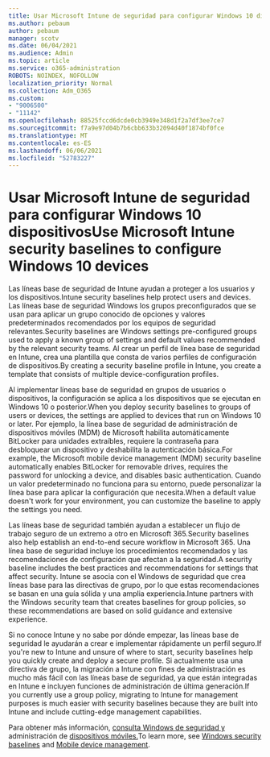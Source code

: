 ```yaml
---
title: Usar Microsoft Intune de seguridad para configurar Windows 10 dispositivos
ms.author: pebaum
author: pebaum
manager: scotv
ms.date: 06/04/2021
ms.audience: Admin
ms.topic: article
ms.service: o365-administration
ROBOTS: NOINDEX, NOFOLLOW
localization_priority: Normal
ms.collection: Adm_O365
ms.custom:
- "9006500"
- "11142"
ms.openlocfilehash: 88525fccd6dcde0cb3949e348d1f2a7df3ee7ce7
ms.sourcegitcommit: f7a9e97d04b7b6cbb633b32094d40f1874bf0fce
ms.translationtype: MT
ms.contentlocale: es-ES
ms.lasthandoff: 06/06/2021
ms.locfileid: "52783227"
---
```

# <a name="use-microsoft-intune-security-baselines-to-configure-windows-10-devices"></a><span data-ttu-id="edd5f-102">Usar Microsoft Intune de seguridad para configurar Windows 10 dispositivos</span><span class="sxs-lookup"><span data-stu-id="edd5f-102">Use Microsoft Intune security baselines to configure Windows 10 devices</span></span>

<span data-ttu-id="edd5f-103">Las líneas base de seguridad de Intune ayudan a proteger a los usuarios y los dispositivos.</span><span class="sxs-lookup"><span data-stu-id="edd5f-103">Intune security baselines help protect users and devices.</span></span> <span data-ttu-id="edd5f-104">Las líneas base de seguridad Windows los grupos preconfigurados que se usan para aplicar un grupo conocido de opciones y valores predeterminados recomendados por los equipos de seguridad relevantes.</span><span class="sxs-lookup"><span data-stu-id="edd5f-104">Security baselines are Windows settings pre-configured groups used to apply a known group of settings and default values recommended by the relevant security teams.</span></span> <span data-ttu-id="edd5f-105">Al crear un perfil de línea base de seguridad en Intune, crea una plantilla que consta de varios perfiles de configuración de dispositivos.</span><span class="sxs-lookup"><span data-stu-id="edd5f-105">By creating a security baseline profile in Intune, you create a template that consists of multiple device-configuration profiles.</span></span>

<span data-ttu-id="edd5f-106">Al implementar líneas base de seguridad en grupos de usuarios o dispositivos, la configuración se aplica a los dispositivos que se ejecutan en Windows 10 o posterior.</span><span class="sxs-lookup"><span data-stu-id="edd5f-106">When you deploy security baselines to groups of users or devices, the settings are applied to devices that run on Windows 10 or later.</span></span> <span data-ttu-id="edd5f-107">Por ejemplo, la línea base de seguridad de administración de dispositivos móviles (MDM) de Microsoft habilita automáticamente BitLocker para unidades extraíbles, requiere la contraseña para desbloquear un dispositivo y deshabilita la autenticación básica.</span><span class="sxs-lookup"><span data-stu-id="edd5f-107">For example, the Microsoft mobile device management (MDM) security baseline automatically enables BitLocker for removable drives, requires the password for unlocking a device, and disables basic authentication.</span></span> <span data-ttu-id="edd5f-108">Cuando un valor predeterminado no funciona para su entorno, puede personalizar la línea base para aplicar la configuración que necesita.</span><span class="sxs-lookup"><span data-stu-id="edd5f-108">When a default value doesn't work for your environment, you can customize the baseline to apply the settings you need.</span></span>

<span data-ttu-id="edd5f-109">Las líneas base de seguridad también ayudan a establecer un flujo de trabajo seguro de un extremo a otro en Microsoft 365.</span><span class="sxs-lookup"><span data-stu-id="edd5f-109">Security baselines also help establish an end-to-end secure workflow in Microsoft 365.</span></span> <span data-ttu-id="edd5f-110">Una línea base de seguridad incluye los procedimientos recomendados y las recomendaciones de configuración que afectan a la seguridad.</span><span class="sxs-lookup"><span data-stu-id="edd5f-110">A security baseline includes the best practices and recommendations for settings that affect security.</span></span> <span data-ttu-id="edd5f-111">Intune se asocia con el Windows de seguridad que crea líneas base para las directivas de grupo, por lo que estas recomendaciones se basan en una guía sólida y una amplia experiencia.</span><span class="sxs-lookup"><span data-stu-id="edd5f-111">Intune partners with the Windows security team that creates baselines for group policies, so these recommendations are based on solid guidance and extensive experience.</span></span>

<span data-ttu-id="edd5f-112">Si no conoce Intune y no sabe por dónde empezar, las líneas base de seguridad le ayudarán a crear e implementar rápidamente un perfil seguro.</span><span class="sxs-lookup"><span data-stu-id="edd5f-112">If you're new to Intune and unsure of where to start, security baselines help you quickly create and deploy a secure profile.</span></span> <span data-ttu-id="edd5f-113">Si actualmente usa una directiva de grupo, la migración a Intune con fines de administración es mucho más fácil con las líneas base de seguridad, ya que están integradas en Intune e incluyen funciones de administración de última generación.</span><span class="sxs-lookup"><span data-stu-id="edd5f-113">If you currently use a group policy, migrating to Intune for management purposes is much easier with security baselines because they are built into Intune and include cutting-edge management capabilities.</span></span>

<span data-ttu-id="edd5f-114">Para obtener más información, [consulta Windows de seguridad y](/windows/security/threat-protection/windows-security-baselines) administración de [dispositivos móviles.](/windows/client-management/mdm/)</span><span class="sxs-lookup"><span data-stu-id="edd5f-114">To learn more, see [Windows security baselines](/windows/security/threat-protection/windows-security-baselines) and [Mobile device management](/windows/client-management/mdm/).</span></span>


